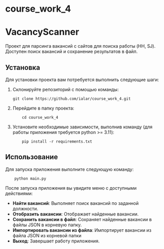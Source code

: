 # course_work_4

# VacancyScanner

Проект для парсинга вакансий с сайтов для поиска работы (HH, SJ). Доступен поиск вакансий и сохранение результатов в файл.

## Установка

Для установки проекта вам потребуется выполнить следующие шаги:

1. Склонируйте репозиторий с помощью команды:
    ```shell
   git clone https://github.com/ialar/course_work_4.git
    ```
2. Перейдите в папку проекта:
    ```shell
        cd course_work_4
    ```
3. Установите необходимые зависимости, выполнив команду (для работы приложения требуется python >= 3.11):
    ```shell
        pip install -r requirements.txt
    ```
   
## Использование

Для запуска приложения выполните следующую команду:
```shell
    python main.py
```
После запуска приложения вы увидите меню с доступными действиями:

* **Найти вакансий**: Выполняет поиск вакансий по заданной должности.
* **Отобразить вакансии**: Отображает найденные вакансии.
* **Сохранить вакансии в файл**: Сохраняет найденные вакансии в файлы JSON в корневую папку.
* **Импортировать вакансии из файла**: Импортирует вакансии из файла JSON из корневой папки
* **Выход**: Завершает работу приложения.
